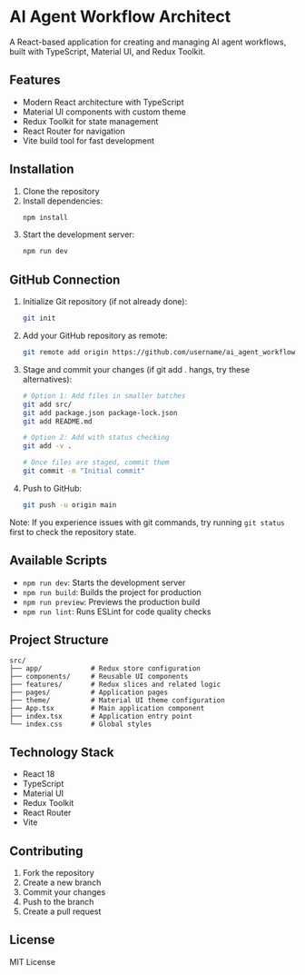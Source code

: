 # AI Agent Workflow Architect

A React-based application for creating and managing AI agent workflows, built with TypeScript, Material UI, and Redux Toolkit.

## Features
- Modern React architecture with TypeScript
- Material UI components with custom theme
- Redux Toolkit for state management
- React Router for navigation
- Vite build tool for fast development

## Installation

1. Clone the repository
2. Install dependencies:
   ```bash
   npm install
   ```
3. Start the development server:
   ```bash
   npm run dev
   ```

## GitHub Connection

1. Initialize Git repository (if not already done):
   ```bash
   git init
   ```

2. Add your GitHub repository as remote:
   ```bash
   git remote add origin https://github.com/username/ai_agent_workflow_architect.git
   ```

3. Stage and commit your changes (if git add . hangs, try these alternatives):
   ```bash
   # Option 1: Add files in smaller batches
   git add src/
   git add package.json package-lock.json
   git add README.md
   
   # Option 2: Add with status checking
   git add -v .
   
   # Once files are staged, commit them
   git commit -m "Initial commit"
   ```

4. Push to GitHub:
   ```bash
   git push -u origin main
   ```

Note: If you experience issues with git commands, try running `git status` first to check the repository state.

## Available Scripts

- `npm run dev`: Starts the development server
- `npm run build`: Builds the project for production
- `npm run preview`: Previews the production build
- `npm run lint`: Runs ESLint for code quality checks

## Project Structure

```
src/
├── app/            # Redux store configuration
├── components/     # Reusable UI components
├── features/       # Redux slices and related logic
├── pages/          # Application pages
├── theme/          # Material UI theme configuration
├── App.tsx         # Main application component
├── index.tsx       # Application entry point
└── index.css       # Global styles
```

## Technology Stack

- React 18
- TypeScript
- Material UI
- Redux Toolkit
- React Router
- Vite

## Contributing

1. Fork the repository
2. Create a new branch
3. Commit your changes
4. Push to the branch
5. Create a pull request

## License

MIT License